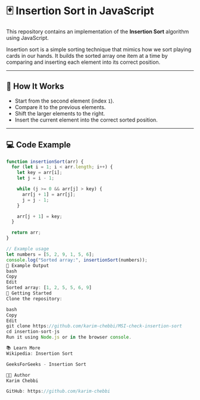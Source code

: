 # 🃏 Insertion Sort in JavaScript

This repository contains an implementation of the **Insertion Sort** algorithm using JavaScript.

Insertion sort is a simple sorting technique that mimics how we sort playing cards in our hands. It builds the sorted array one item at a time by comparing and inserting each element into its correct position.

---

## 📌 How It Works

- Start from the second element (index `1`).
- Compare it to the previous elements.
- Shift the larger elements to the right.
- Insert the current element into the correct sorted position.

---

## 💻 Code Example

```javascript
function insertionSort(arr) {
  for (let i = 1; i < arr.length; i++) {
    let key = arr[i];
    let j = i - 1;

    while (j >= 0 && arr[j] > key) {
      arr[j + 1] = arr[j];
      j = j - 1;
    }

    arr[j + 1] = key;
  }

  return arr;
}

// Example usage
let numbers = [5, 2, 9, 1, 5, 6];
console.log("Sorted array:", insertionSort(numbers));
🧪 Example Output
bash
Copy
Edit
Sorted array: [1, 2, 5, 5, 6, 9]
🚀 Getting Started
Clone the repository:

bash
Copy
Edit
git clone https://github.com/karim-chebbi/MSI-check-insertion-sort
cd insertion-sort-js
Run it using Node.js or in the browser console.

📚 Learn More
Wikipedia: Insertion Sort

GeeksForGeeks - Insertion Sort

🧑‍💻 Author
Karim Chebbi

GitHub: https://github.com/karim-chebbi
